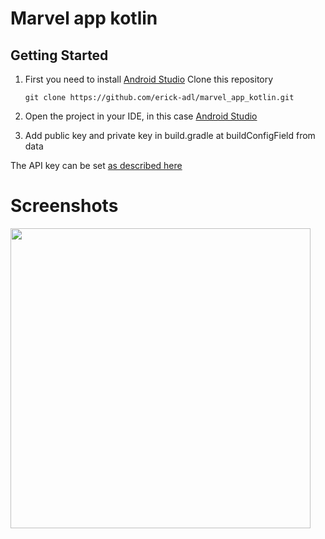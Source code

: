 # Marvel app kotlin

## Getting Started

1. First you need to install [Android Studio](https://developer.android.com/studio/install) 
    Clone this repository
    ```
    git clone https://github.com/erick-adl/marvel_app_kotlin.git
    ```
2. Open the project in your IDE, in this case [Android Studio](https://developer.android.com/studio/install) 

3. Add public key and private key in build.gradle at buildConfigField from data 


The API key can be set [as described here](https://medium.com/code-better/hiding-api-keys-from-your-android-repository-b23f5598b906)

# Screenshots

<img height="480px" src="https://github.com/erick-adl/marvel_app_kotlin/blob/master/screenshot/33.jpg">



